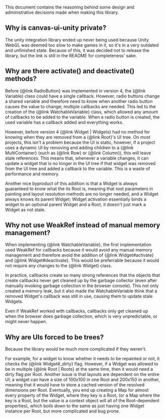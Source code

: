 This document contains the reasoning behind some design and administrative
decisions made when making this library.

## Why is canvas-ui-unity private?

The unity integration library ended up never being used because Unity WebGL was
deemed too slow to make games in it, so it's in a very outdated and unfinished
state. Because of this, it was decided not to release the library, but the link
is still in the README for completeness' sake.

## Why are there activate() and deactivate() methods?

Before {@link RadioButton} was implemented in version 4, the {@link Variable}
class could have a single callback. However, radio buttons change a shared
variable and therefore need to know when another radio button causes the value
to change; multiple callbacks are needed. This led to the creation of the
{@link WatchableVariable} class, which allowed any amount of callbacks to be
added to the variable. When a radio button is created, the used variable has a
callback added and everything works.

However, before version 4 {@link Widget | Widgets} had no method for knowing
when they are removed from a {@link Root}'s UI tree. On most projects, this
isn't a problem because the UI is static, however, if a project uses a dynamic
UI by removing and adding children to a {@link MultiContainer} (such as
{@link Row} or {@link Column}), this will leave stale references. This means
that, whenever a variable changes, it can update a widget that is no longer in
the UI tree if that widget was removed from the UI tree and added a callback to
the variable. This is a waste of performance and memory.

Another nice byproduct of this addition is that a Widget is always guaranteed to
know what the its Root is, meaning that root parameters in painting and layout
resolution methods are no longer needed, and a Widget always knows its parent
Widget; Widget activation essentially binds a widget to an optional parent
Widget and a Root, it doesn't just mark a Widget as not stale.

## Why not use WeakRef instead of manual memory management?

When implementing {@link WatchableVariable}, the first implementation used
WeakRef for callbacks because it would avoid any manual memory management and
therefore avoid the addition of {@link Widget#activate} and
{@link Widget#deactivate}. This would be preferrable because it would not
require any changes to the {@link Widget} class.

In practice, callbacks create so many strong references that the objects that
create callbacks never get cleaned up by the garbage collector (even after
manually invoking garbage collection in the browser console). This not only
created a memory leak, but it also made the WatchableVariable think that a
removed Widget's callback was still in use, causing them to update stale
Widgets.

Even if WeakRef worked with callbacks, callbacks only get cleaned up when the
browser does garbage collection, which is very unpredictable, or might never
happen.

## Why are UIs forced to be trees?

Because the library would be much more complicated if they weren't.

For example, for a widget to know whether it needs to be repainted or not, it
checks the {@link Widget#_dirty} flag. However, if a Widget was allowed to be in
multiple {@link Root | Roots} at the same time, then it would need a dirty flag
per Root. Another issue is that layouts are dependent on the entire UI; a widget
can have a size of 100x100 in one Root and 200x150 in another, meaning that it
would have to store a cached version of the resolved dimensions per Root.
Eventually, you end up creating a Map for almost every property of the Widget,
where they key is a Root, (or a Map where the key is a Root, but the value is a
context object will all of the Root-dependent properties), which boils down to
the same as just having one Widget instance per Root, but more complicated and
bug prone.
